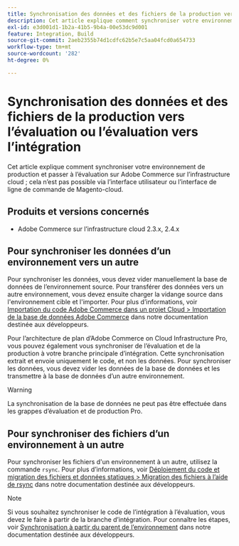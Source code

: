 ```yaml
---
title: Synchronisation des données et des fichiers de la production vers l’évaluation ou l’évaluation vers l’intégration
description: Cet article explique comment synchroniser votre environnement de production et passer à l’évaluation sur Adobe Commerce sur l’infrastructure cloud ; cela n’est pas possible.
exl-id: e3d001d1-1b2a-41b5-9b4a-00e53dc9d001
feature: Integration, Build
source-git-commit: 2aeb2355b74d1cdfc62b5e7c5aa04fcd0a654733
workflow-type: tm+mt
source-wordcount: '282'
ht-degree: 0%

---
```


# Synchronisation des données et des fichiers de la production vers l’évaluation ou l’évaluation vers l’intégration

Cet article explique comment synchroniser votre environnement de production et passer à l’évaluation sur Adobe Commerce sur l’infrastructure cloud ; cela n’est pas possible via l’interface utilisateur ou l’interface de ligne de commande de Magento-cloud.

## Produits et versions concernés

* Adobe Commerce sur l’infrastructure cloud 2.3.x, 2.4.x

## Pour synchroniser les données d’un environnement vers un autre

Pour synchroniser les données, vous devez vider manuellement la base de données de l’environnement source. Pour transférer des données vers un autre environnement, vous devez ensuite charger la vidange source dans l&#39;environnement cible et l&#39;importer. Pour plus d’informations, voir [Importation du code Adobe Commerce dans un projet Cloud > Importation de la base de données Adobe Commerce](https://experienceleague.adobe.com/en/docs/commerce-cloud-service/user-guide/develop/deploy/staging-production) dans notre documentation destinée aux développeurs.

Pour l’architecture de plan d’Adobe Commerce on Cloud Infrastructure Pro, vous pouvez également vous synchroniser de l’évaluation et de la production à votre branche principale d’intégration. Cette synchronisation extrait et envoie uniquement le code, et non les données. Pour synchroniser les données, vous devez vider les données de la base de données et les transmettre à la base de données d’un autre environnement.

>[!WARNING]
>
>La synchronisation de la base de données ne peut pas être effectuée dans les grappes d’évaluation et de production Pro.

## Pour synchroniser des fichiers d’un environnement à un autre

Pour synchroniser les fichiers d&#39;un environnement à un autre, utilisez la commande `rsync`. Pour plus d’informations, voir [Déploiement du code et migration des fichiers et données statiques > Migration des fichiers à l’aide de rsync](https://experienceleague.adobe.com/en/docs/commerce-cloud-service/user-guide/develop/deploy/staging-production#migrate-files-using-rsync) dans notre documentation destinée aux développeurs.

>[!NOTE]
>
>Si vous souhaitez synchroniser le code de l’intégration à l’évaluation, vous devez le faire à partir de la branche d’intégration. Pour connaître les étapes, voir [Synchronisation à partir du parent de l’environnement](/docs/commerce-cloud-service/user-guide/project/console-branches.html#sync-an-environment) dans notre documentation destinée aux développeurs.
